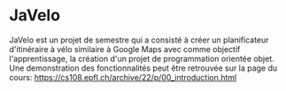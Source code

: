 # JaVelo

JaVelo est un projet de semestre qui a consisté à créer un planificateur d'itinéraire à vélo similaire à Google Maps avec comme objectif l'apprentissage, la création d'un projet de programmation orientée objet. Une demonstration des fonctionnalités peut être retrouvée sur la page du cours:
https://cs108.epfl.ch/archive/22/p/00_introduction.html
